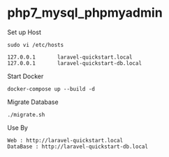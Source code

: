 # php7_mysql_phpmyadmin

Set up Host
```
sudo vi /etc/hosts

127.0.0.1       laravel-quickstart.local
127.0.0.1       laravel-quickstart-db.local
```

Start Docker
```
docker-compose up --build -d
```

Migrate Database
```
./migrate.sh
```

Use By
```
Web : http://laravel-quickstart.local
DataBase : http://laravel-quickstart-db.local
```
